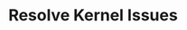 ---
sidebar_position: 2
title: "Resolve Kernel Issues"
sidebar_label: "Resolve Kernel Issues"
description: "Fix kernel problems in Alpine Linux environments - troubleshoot kernel panics, resolve kernel errors, fix boot kernel issues, and recover from kernel failures."
keywords:
  - "alpine kernel issues"
  - "kernel panic"
  - "kernel errors"
  - "kernel troubleshooting"
  - "kernel problems"
tags:
  - alpine
  - kernel-issues
  - kernel-panic
  - kernel-errors
  - troubleshooting
slug: /linux/alpine/troubleshooting/boot-issues/resolve-kernel-issues
---